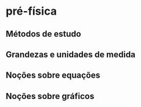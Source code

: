 # pré-física

## Métodos de estudo
## Grandezas e unidades de medida
## Noções sobre equações
## Noções sobre gráficos
